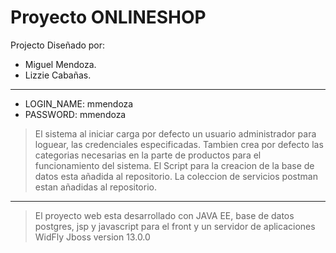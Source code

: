 #  Proyecto ONLINESHOP

Projecto Diseñado por:

* Miguel Mendoza.	 
* Lizzie Cabañas.  

--------------------------------------------------------------------
* LOGIN_NAME: mmendoza
* PASSWORD: mmendoza

> El sistema al iniciar carga por defecto un usuario administrador para loguear, las credenciales especificadas. Tambien crea por defecto las categorias necesarias en la parte de productos para el funcionamiento del sistema.
> El Script para la creacion de la base de datos esta añadida al repositorio.
> La coleccion de servicios postman estan añadidas al repositorio. 

---------------------------------------------------------------------
> El proyecto web esta desarrollado con JAVA EE, base de datos postgres, jsp y javascript para el front y un servidor de aplicaciones WidFly Jboss version 
13.0.0
